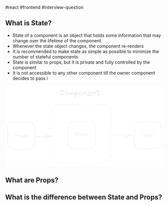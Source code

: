 #react 
#frontend 
#interview-question 

## What is State?

- State of a component is an object that holds some information that may change over the lifetime of the component.
- Whenever the state object changes, the component re-renders
- It is recommended to make state as simple as possible to minimize the number of stateful components
- State is similar to props, but it is private and fully controlled by the component
- It is not accessible to any other component till the owner component decides to pass i

![](../-/attachments/state-and-props-00.png)

## What are Props?

## What is the difference between State and Props?
